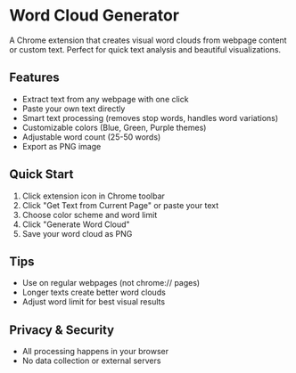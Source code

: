 # Word Cloud Generator

A Chrome extension that creates visual word clouds from webpage content or custom text. Perfect for quick text analysis and beautiful visualizations.

## Features

- Extract text from any webpage with one click
- Paste your own text directly
- Smart text processing (removes stop words, handles word variations)
- Customizable colors (Blue, Green, Purple themes)
- Adjustable word count (25-50 words)
- Export as PNG image

## Quick Start

1. Click extension icon in Chrome toolbar
2. Click "Get Text from Current Page" or paste your text
3. Choose color scheme and word limit
4. Click "Generate Word Cloud"
5. Save your word cloud as PNG

## Tips

- Use on regular webpages (not chrome:// pages)
- Longer texts create better word clouds
- Adjust word limit for best visual results

## Privacy & Security

- All processing happens in your browser
- No data collection or external servers
